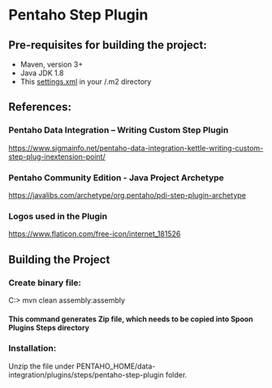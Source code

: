 # Pentaho Step Plugin

## Pre-requisites for building the project:
* Maven, version 3+
* Java JDK 1.8
* This [settings.xml](https://github.com/pentaho/maven-parent-poms/blob/master/maven-support-files/settings.xml) in your <user-home>/.m2 directory

## References:

### Pentaho Data Integration – Writing Custom Step Plugin
https://www.sigmainfo.net/pentaho-data-integration-kettle-writing-custom-step-plug-inextension-point/

### Pentaho Community Edition - Java Project Archetype
https://javalibs.com/archetype/org.pentaho/pdi-step-plugin-archetype

### Logos used in the Plugin
https://www.flaticon.com/free-icon/internet_181526

## Building the Project

### Create binary file:
C:\> mvn clean assembly:assembly
#### This command generates Zip file, which needs to be copied into Spoon Plugins Steps directory

### Installation:
Unzip the file under PENTAHO_HOME/data-integration/plugins/steps/pentaho-step-plugin folder.